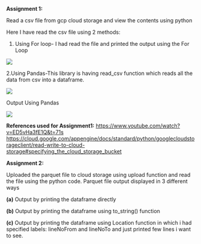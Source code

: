 <b>Assignment 1:</b>

Read a csv file from gcp cloud storage and view the contents using python

Here I have read the csv file using 2 methods:

1. Using For loop- I had read the file and printed the output using the For Loop 


![](https://github.com/div150283/TechPathawaysProgramModule1/blob/main/Week3Assignment/Images/readingcsv_forloop.png)


2.Using Pandas-This library is having read_csv function which reads all the data from csv into a dataframe.

![](https://github.com/div150283/TechPathawaysProgramModule1/blob/main/Week3Assignment/Images/readingcsv_panda.png)

Output Using Pandas

![](https://github.com/div150283/TechPathawaysProgramModule1/blob/main/Week3Assignment/Images/readingcsv_panda_output.png)

<b>References used for Assignment1:</b>
https://www.youtube.com/watch?v=ED5vHa3fE1Q&t=71s
https://cloud.google.com/appengine/docs/standard/python/googlecloudstorageclient/read-write-to-cloud-storage#specifying_the_cloud_storage_bucket

<b>Assignment 2:</b>
 
   Uploaded the parquet file to cloud storage using upload function and read the file using the python code.
   Parquet file output displayed in 3 different ways
    
   <b>(a)</b> Output by printing the dataframe directly
    
   <b>(b)</b> Output by printing the dataframe using to_string() function 
    
   <b>(c)</b> Output by printing the dataframe using Location function in which i had specified labels: lineNoFrom and lineNoTo and just printed few lines i want to see.
    
